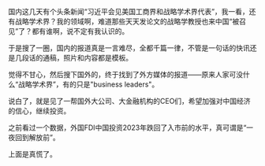 
国内这几天有个头条新闻“习近平会见美国工商界和战略学术界代表”，我一看，还有战略学术界？我的领域啊，难道那些天天发论文的战略学教授也来中国“被召见”了？都有谁啊，说不定有我认识的。

于是搜了一圈，国内的报道真是一言难尽，全都千篇一律，不管是一句话的快讯还是几段话的通稿，照片和内容都是模板。

觉得不甘心，然后搜下国外的，终于找到了外方媒体的报道——原来人家可没什么“战略学术界”，有的只是"business leaders"。

说白了，就是见了一帮国外大公司、大金融机构的CEO们，希望加强对中国经济的信心，继续投资。

之前看过一个数据，外国FDI中国投资2023年跌回了入市前的水平，真可谓是“一夜回到解放前”。

上面是真慌了。